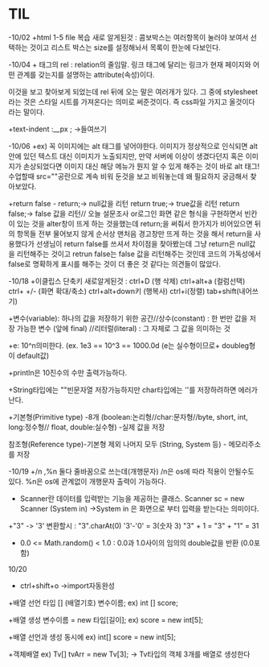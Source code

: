 # TIL

-10/02
+html 1-5 file 복습 새로 알게된것 : 콤보박스는 여러항목이 눌러야 보여서 선택하는 것이고 리스트 박스는 size를 설정해놔서 목록이 한눈에 다보인다.

-10/04 
+<link> 태그의 rel : relation의 줄임말. 링크 태그에 달리는 링크가 현재 페이지와 어떤 관계를 갖는지를 설명하는 attribute(속성)이다.
<link rel="stylesheet" type="text/css" href="css1.css"> 이것을 보고 찾아보게 되었는데 rel 뒤에 오는 말은 여러개가 있다. 그 중에 stylesheet라는 것은 스타일 시트를 가져온다는 의미로 써준것이다. 즉 css파일 가지고 올것이다 라는 말이다.

+text-indent :__px ; ->들여쓰기

-10/06
+ex)<img alt="" src="../images/image001.jpg">
꼭 이미지에는 alt 태그를 넣어야한다. 이미지가 정상적으로 인식되면 alt 안에 있던 텍스트 대신 이미지가 노출되지만, 만약 서버에 이상이 생겼다던지 혹은 이미지가 손상되었다면 이미지 대신 해당 메뉴가 뭔지 알 수 있게 해주는 것이 바로 alt 태그!
수업할때 src=""공란으로 계속 비워 둔것을 보고 비워놓는데 왜 필요하지 궁금해서 찾아보았다.

+return false - return;-> null값을 리턴  return true;-> true값을 리턴  return false;-> false 값을 리턴//
오늘 설문조사 or로그인 화면 같은 형식을 구현하면서 빈칸이 있는 것을 alter창이 뜨게 하는 것을했는데 return;을 써줘서 한가지가 비어있으면 뒤의 항목들 전부 물어보지 않게 순서상 맨처음 경고창만 뜨게 하는 것을 해서 return을 사용했다가 선생님이 return false를 쓰셔서 차이점을 찾아봤는데 그냥 return은 null값을 리턴해주는 것이고 retrun false는 false 값을 리턴해주는 것인데 
코드의 가독성에서 false로 명확하게 표시를 해주는 것이 더 좋은 것 같다는 의견들이 많았다.

-10/18
+이클립스 단축키 새로알게된것 : ctrl+D (행 삭제) ctrl+alt+a (컬럼선택) ctrl+ +/- (화면 확대/축소) ctrl+alt+down키 (행복사) ctrl+i(정렬) tab+shift(내어쓰기)

+변수(variable): 하나의 값을 저장하기 위한 공간//상수(constant) : 한 번만 값을 저장 가능한 변수 (앞에 final) //리터럴(literal) : 그 자체로 그 값을 의미하는 것

+e: 10^n의미한다. (ex. 1e3 == 10^3 == 1000.0d (e는 실수형이므로+ doubleg형이 default값)

+println은 10진수의 수만 출력가능하다.

+String타입에는 ""빈문자열 저장가능하지만  char타입에는 ''를 저장하려하면 에러가 난다.

+기본형(Primitive type) -8개 (boolean:논리형//char:문자형//byte, short, int, long:정수형//
float, double:실수형) -실제 값을 저장

참조형(Reference type)-기본형 제외 나머지 모두 (String, System 등) - 메모리주소를 저장

-10/19
+/n ,%n 둘다 줄바꿈으로 쓰는데(개행문자) /n은 os에 따라 적용이 안될수도 있다. %n은 os에 관계없이 개행문자 출력이 가능하다.

+ Scanner란 데이터를 입력받는 기능을 제공하는 클래스.
Scanner sc = new Scanner (System in) ->System in 은 화면으로 부터 입력을 받는다는 의미이다.

+"3" -> '3' 변환할시 : "3".charAt(0)
 '3'-'0' = 3(숫자 3)
 "3" + 1 = "3" + "1" = 31
 
+ 0.0 <= Math.random() < 1.0 : 0.0과 1.0사이의 임의의 double값을 반환 (0.0포함)

10/20
+ ctrl+shift+o ->import자동완성

+배열 선언
타입 [] (배열기호)  변수이름; ex) int [] score;

+배열 생성
변수이름 = new 타입[길이]; ex) score = new int[5]; 

+배열 선언과 생성 동시에
ex) int[] score = new int[5];

+객체배열
ex) Tv[] tvArr = new Tv[3]; -> Tv타입의 객체 3개를 배열로 생성한다
